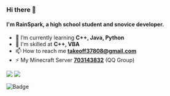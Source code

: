 ### Hi there 👋

#### I'm RainSpark, a high school student and snovice developer.

- 🌱 I’m currently learning **C++, Java, Python**
- 🤔 I'm skilled at **C++, VBA**
- 📫 How to reach me **takeoff37808@gmail.com**
- ⚡ My Minecraft Server **[703143832](https://jq.qq.com/?_wv=1027&k=ci7GrHKO)** (QQ Group)

![](https://github-readme-stats.vercel.app/api/top-langs?username=Takeoff0518&show_icons=true&locale=en&layout=compact) ![](https://github-readme-stats.vercel.app/api?username=Takeoff0518)

<!-- ![](https://raw.githubusercontent.com/Takeoff0518/Takeoff0518/main/assets/github-contribution-grid-snake.svg) -->

![Badge](https://badges.toozhao.com/badges/01G6MZBHW1CEX6EVPGPCTZNHWX/green.svg)